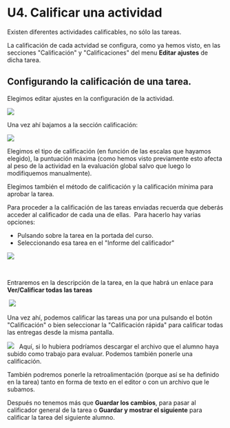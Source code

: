 
# U4. Calificar una actividad

Existen diferentes actividades calificables, no sólo las tareas.

La calificación de cada actvidad se configura, como ya hemos visto, en las secciones "Calificación" y "Calificaciones" del menu **Editar ajustes** de dicha tarea.

## Configurando la calificación de una tarea.

Elegimos editar ajustes en la configuración de la actividad.

![](/assets/Selección_325.png)

Una vez ahí bajamos a la sección calificación:

![](/assets/Selección_326.png)

Elegimos el tipo de calificación (en función de las escalas que hayamos elegido), la puntuación máxima (como hemos visto previamente esto afecta al peso de la actividad en la evaluación global salvo que luego lo modifiquemos manualmente).

Elegimos también el método de calificación y la calificación mínima para aprobar la tarea.

Para proceder a la calificación de las tareas enviadas recuerda que deberás acceder al calificador de cada una de ellas.  Para hacerlo hay varias opciones:

- Pulsando sobre la tarea en la portada del curso.
- Seleccionando esa tarea en el "Informe del calificador"

![](/assets/Selección_327.png)

 

Entraremos en la descripción de la tarea, en la que habrá un enlace para **Ver/Calificar todas las tareas**

 ![](/assets/Selección_328.png)

Una vez ahí, podemos calificar las tareas una por una pulsando el botón "Calificación" o bien seleccionar la "Calificación rápida" para calificar todas las entregas desde la misma pantalla.

![](/assets/Selección_329.png)
 
Aquí, si lo hubiera podríamos descargar el archivo que el alumno haya subido como trabajo para evaluar. Podemos también ponerle una calificación.

También podremos ponerle la retroalimentación (porque así se ha definido en la tarea) tanto en forma de texto en el editor o con un archivo que le subamos.

Después no tenemos más que **Guardar los cambios**, para pasar al calificador general de la tarea o **Guardar y mostrar el siguiente** para calificar la tarea del siguiente alumno.